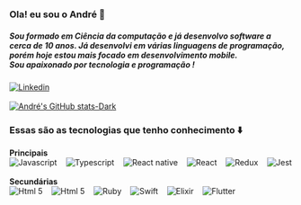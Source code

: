 ### Ola! eu sou o André 👋
##### Sou formado em Ciência da computação e já desenvolvo software a cerca de 10 anos. Já desenvolvi em várias linguagens de programação, porém hoje estou mais focado em desenvolvimento mobile.<br/>Sou apaixonado por tecnologia e programação !
[![Linkedin](https://img.shields.io/badge/LinkedIn-0077B5?style=for-the-badge&logo=linkedin&logoColor=white)](https://www.linkedin.com/in/andreluisjunqueira/)
<br/>
<br/>
[![André's GitHub stats-Dark](https://github-readme-stats.vercel.app/api?username=andreluisjunqueira&show_icons=true&theme=dark#gh-dark-mode-only)](https://github.com/anuraghazra/github-readme-stats#gh-dark-mode-only)


### Essas são as tecnologias que tenho conhecimento ⬇️
<div>
    <strong>Principais</strong>
    <br/>
    <img alt="Javascript" src="https://img.shields.io/badge/JavaScript-323330?style=for-the-badge&logo=javascript&logoColor=F7DF1E" style="margin-right:12px">
    <img alt="Typescript" src="https://img.shields.io/badge/TypeScript-007ACC?style=for-the-badge&logo=typescript&logoColor=white" style="margin-right:12px">
    <img alt="React native" src="https://img.shields.io/badge/React_Native-20232A?style=for-the-badge&logo=react&logoColor=61DAFB" style="margin-right:12px">
    <img alt="React" src="https://img.shields.io/badge/React-20232A?style=for-the-badge&logo=react&logoColor=61DAFB" style="margin-right:12px">
    <img alt="Redux" src="https://img.shields.io/badge/Redux-593D88?style=for-the-badge&logo=redux&logoColor=white" style="margin-right:12px">
    <img alt="Jest" src="https://img.shields.io/badge/Jest-323330?style=for-the-badge&logo=Jest&logoColor=white">
    <br/>
    <br/>
    <strong>Secundárias</strong><br/>
    <img alt="Html 5" src="https://img.shields.io/badge/HTML5-E34F26?style=for-the-badge&logo=html5&logoColor=white" style="margin-right:12px">
    <img alt="Html 5" src="https://img.shields.io/badge/HTML5-E34F26?style=for-the-badge&logo=html5&logoColor=white" style="margin-right:12px">
    <img alt="Ruby" src="https://img.shields.io/badge/Ruby-CC342D?style=for-the-badge&logo=ruby&logoColor=white" style="margin-right:12px">
    <img alt="Swift" src="https://img.shields.io/badge/Swift-FA7343?style=for-the-badge&logo=swift&logoColor=white" style="margin-right:12px">
    <img alt="Elixir" src="https://img.shields.io/badge/Elixir-4B275F?style=for-the-badge&logo=elixir&logoColor=white" style="margin-right:12px">
    <img alt="Flutter" src="https://img.shields.io/badge/Flutter-02569B?style=for-the-badge&logo=flutter&logoColor=white">
</div>
<br/>
<br/>
